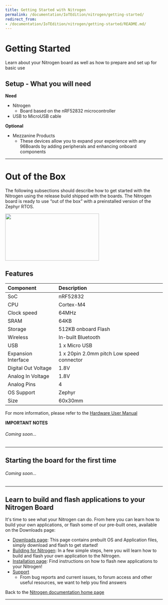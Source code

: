 ```yaml
---
title: Getting Started with Nitrogen
permalink: /documentation/IoTEdition/nitrogen/getting-started/
redirect_from:
- /documentation/IoTEdition/nitrogen/getting-started/README.md/
---
```

# Getting Started

Learn about your Nitrogen board as well as how to prepare and set up for basic use

## Setup - What you will need

**Need**
- Nitrogen
   - Board based on the nRF52832 microcontroller
- USB to MicroUSB cable

**Optional**
- Mezzanine Products
   - These devices allow you to expand your experience with any 96Boards by adding peripherals and enhancing onboard components

***

# Out of the Box

The following subsections should describe how to get started with the Nitrogen using the release build shipped with the boards. The Nitrogen board is ready to use “out of the box” with a preinstalled version of the Zephyr RTOS.

<img src="https://github.com/sdrobertw/documentation/blob/master/IoTEdition/nitrogen/additional-docs/images/images-board/nitrogen-front-sd.png?raw=true" data-canonical-src="https://github.com/sdrobertw/documentation/blob/master/IoTEdition/nitrogen/additional-docs/images/images-board/nitrogen-front-sd.png?raw=true" width="300" height="150" />

## Features

|   Component          |   Description                                                                                    |
|:---------------------|:-------------------------------------------------------------------------------------------------|
|  SoC                 | nRF52832                                                                  |
|  CPU                 | Cortex-M4                                                                                        |
|  Clock speed         | 64MHz                                                                                    |
|  SRAM                | 64KB                                                                                             |
|  Storage             | 512KB onboard Flash                                                                              |
|  Wireless            | In-built Bluetooth                                                                               |
|  USB                 | 1 x Micro USB                                                                                    |
|  Expansion Interface | 1 x 20pin 2.0mm pitch Low speed connector                |
|  Digital Out Voltage | 1.8V                                                                                             |
|  Analog In Voltage   | 1.8V                                                                                           |
|  Analog Pins         | 4                                                                                                |
|  OS Support          | Zephyr                                                                                           |
|  Size                | 60x30mm                                                                                          |

For more information, please refer to the [Hardware User Manual](http://wiki.seeed.cc/BLE_Nitrogen/)

**IMPORTANT NOTES**

###### Coming soon...

***

## Starting the board for the first time

###### Coming soon...

***

## Learn to build and flash applications to your Nitrogen Board

It's time to see what your Nitrogen can do. From here you can learn how to build your own applications, or flash some of our pre-built ones, available on the Downloads page:

- [Downloads page](../downloads/): This page contains prebuilt OS and Application files, simply download and flash to get started!
- [Building for Nitrogen](../build/): In a few simple steps, here you will learn how to build and flash your own application to the Nitrogen.
- [Installation page](../installation/): Find instructions on how to flash new applications to your Nitrogen!
- [Support](../support/)
   - From bug reports and current issues, to forum access and other useful resources, we want to help you find answers

Back to the [Nitrogen documentation home page](../)

***   
